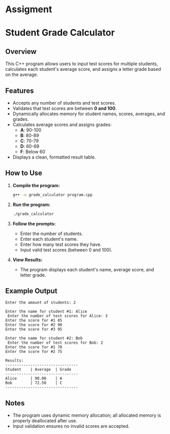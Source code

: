 # Assigment
# Student Grade Calculator

## Overview

This C++ program allows users to input test scores for multiple students, calculates each student's average score, and assigns a letter grade based on the average.

## Features

- Accepts any number of students and test scores.
- Validates that test scores are between **0 and 100**.
- Dynamically allocates memory for student names, scores, averages, and grades.
- Calculates average scores and assigns grades:
  - **A**: 90-100
  - **B**: 80-89
  - **C**: 70-79
  - **D**: 60-69
  - **F**: Below 60
- Displays a clean, formatted result table.

## How to Use

1. **Compile the program:**
   ```bash
   g++ -o grade_calculator program.cpp
   ```

2. **Run the program:**
   ```bash
   ./grade_calculator
   ```

3. **Follow the prompts:**
   - Enter the number of students.
   - Enter each student's name.
   - Enter how many test scores they have.
   - Input valid test scores (between 0 and 100).

4. **View Results:**
   - The program displays each student's name, average score, and letter grade.

## Example Output

```
Enter the amount of students: 2

Enter the name for student #1: Alice
 Enter the number of test scores for Alice: 3
Enter the score for #1 85
Enter the score for #2 90
Enter the score for #3 95

Enter the name for student #2: Bob
 Enter the number of test scores for Bob: 2
Enter the score for #1 70
Enter the score for #2 75

Results:
--------------------------------
Student    | Average  | Grade
--------------------------------
Alice      | 90.00    | A
Bob        | 72.50    | C
--------------------------------
```

## Notes

- The program uses dynamic memory allocation; all allocated memory is properly deallocated after use.
- Input validation ensures no invalid scores are accepted.

